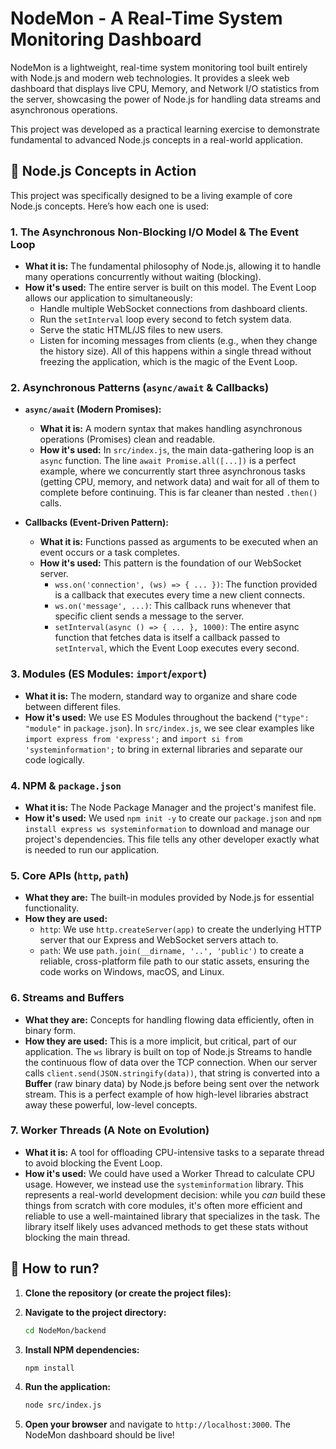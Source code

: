 # NodeMon - A Real-Time System Monitoring Dashboard

NodeMon is a lightweight, real-time system monitoring tool built entirely with Node.js and modern web technologies. It provides a sleek web dashboard that displays live CPU, Memory, and Network I/O statistics from the server, showcasing the power of Node.js for handling data streams and asynchronous operations.

This project was developed as a practical learning exercise to demonstrate fundamental to advanced Node.js concepts in a real-world application.

## 🧠 Node.js Concepts in Action

This project was specifically designed to be a living example of core Node.js concepts. Here’s how each one is used:

### 1\. The Asynchronous Non-Blocking I/O Model & The Event Loop

  * **What it is:** The fundamental philosophy of Node.js, allowing it to handle many operations concurrently without waiting (blocking).
  * **How it's used:** The entire server is built on this model. The Event Loop allows our application to simultaneously:
      * Handle multiple WebSocket connections from dashboard clients.
      * Run the `setInterval` loop every second to fetch system data.
      * Serve the static HTML/JS files to new users.
      * Listen for incoming messages from clients (e.g., when they change the history size).
        All of this happens within a single thread without freezing the application, which is the magic of the Event Loop.

### 2\. Asynchronous Patterns (`async/await` & Callbacks)

  * **`async/await` (Modern Promises):**

      * **What it is:** A modern syntax that makes handling asynchronous operations (Promises) clean and readable.
      * **How it's used:** In `src/index.js`, the main data-gathering loop is an `async` function. The line `await Promise.all([...])` is a perfect example, where we concurrently start three asynchronous tasks (getting CPU, memory, and network data) and wait for all of them to complete before continuing. This is far cleaner than nested `.then()` calls.

  * **Callbacks (Event-Driven Pattern):**

      * **What it is:** Functions passed as arguments to be executed when an event occurs or a task completes.
      * **How it's used:** This pattern is the foundation of our WebSocket server.
          * `wss.on('connection', (ws) => { ... })`: The function provided is a callback that executes every time a new client connects.
          * `ws.on('message', ...)`: This callback runs whenever that specific client sends a message to the server.
          * `setInterval(async () => { ... }, 1000)`: The entire async function that fetches data is itself a callback passed to `setInterval`, which the Event Loop executes every second.

### 3\. Modules (ES Modules: `import`/`export`)

  * **What it is:** The modern, standard way to organize and share code between different files.
  * **How it's used:** We use ES Modules throughout the backend (`"type": "module"` in `package.json`). In `src/index.js`, we see clear examples like `import express from 'express';` and `import si from 'systeminformation';` to bring in external libraries and separate our code logically.

### 4\. NPM & `package.json`

  * **What it is:** The Node Package Manager and the project's manifest file.
  * **How it's used:** We used `npm init -y` to create our `package.json` and `npm install express ws systeminformation` to download and manage our project's dependencies. This file tells any other developer exactly what is needed to run our application.

### 5\. Core APIs (`http`, `path`)

  * **What they are:** The built-in modules provided by Node.js for essential functionality.
  * **How they are used:**
      * `http`: We use `http.createServer(app)` to create the underlying HTTP server that our Express and WebSocket servers attach to.
      * `path`: We use `path.join(__dirname, '..', 'public')` to create a reliable, cross-platform file path to our static assets, ensuring the code works on Windows, macOS, and Linux.

### 6\. Streams and Buffers

  * **What they are:** Concepts for handling flowing data efficiently, often in binary form.
  * **How they are used:** This is a more implicit, but critical, part of our application. The `ws` library is built on top of Node.js Streams to handle the continuous flow of data over the TCP connection. When our server calls `client.send(JSON.stringify(data))`, that string is converted into a **Buffer** (raw binary data) by Node.js before being sent over the network stream. This is a perfect example of how high-level libraries abstract away these powerful, low-level concepts.

### 7\. Worker Threads (A Note on Evolution)

  * **What it is:** A tool for offloading CPU-intensive tasks to a separate thread to avoid blocking the Event Loop.
  * **How it's used:** We could have used a Worker Thread to calculate CPU usage. However, we instead use the `systeminformation` library. This represents a real-world development decision: while you *can* build these things from scratch with core modules, it's often more efficient and reliable to use a well-maintained library that specializes in the task. The library itself likely uses advanced methods to get these stats without blocking the main thread.

## 🚀 How to run?

1.  **Clone the repository (or create the project files):**
2.  **Navigate to the project directory:**

    ```bash
    cd NodeMon/backend
    ```

3.  **Install NPM dependencies:**

    ```bash
    npm install
    ```

4.  **Run the application:**

    ```bash
    node src/index.js
    ```

5.  **Open your browser** and navigate to `http://localhost:3000`. The NodeMon dashboard should be live\!
